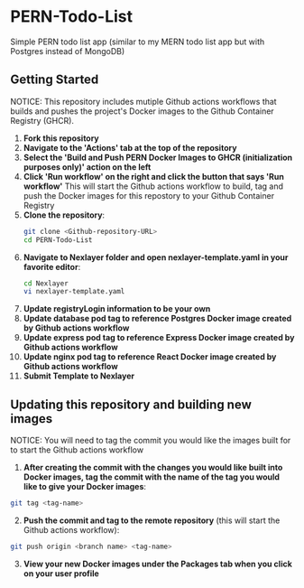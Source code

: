 # PERN-Todo-List
Simple PERN todo list app (similar to my MERN todo list app but with Postgres instead of MongoDB)

## Getting Started

NOTICE: This repository includes mutiple Github actions workflows that builds and pushes the project's Docker images to the Github Container Registry (GHCR). 

1. **Fork this repository**
2. **Navigate to the 'Actions' tab at the top of the repository**
3. **Select the 'Build and Push PERN Docker Images to GHCR (initialization purposes only)' action on the left**
4. **Click 'Run workflow' on the right and click the button that says 'Run workflow'**
  This will start the Github actions workflow to build, tag and push the Docker images for this repostory to your Github Container Registry
5. **Clone the repository**:
   ```bash
   git clone <Github-repository-URL>
   cd PERN-Todo-List
   ```
6. **Navigate to Nexlayer folder and open nexlayer-template.yaml in your favorite editor**:
   ```bash
   cd Nexlayer
   vi nexlayer-template.yaml
   ```
7. **Update registryLogin information to be your own**
8. **Update database pod tag to reference Postgres Docker image created by Github actions workflow**
9. **Update express pod tag to reference Express Docker image created by Github actions workflow**
10. **Update nginx pod tag to reference React Docker image created by Github actions workflow**
11. **Submit Template to Nexlayer**

## Updating this repository and building new images

NOTICE: You will need to tag the commit you would like the images built for to start the Github actions workflow

1. **After creating the commit with the changes you would like built into Docker images, tag the commit with the name of the tag you would like to give your Docker images**:
  ```bash
  git tag <tag-name>
  ```
2. **Push the commit and tag to the remote repository** (this will start the Github actions workflow):
  ```bash
  git push origin <branch name> <tag-name>
  ```
3. **View your new Docker images under the Packages tab when you click on your user profile**
